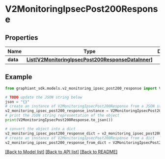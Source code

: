 # V2MonitoringIpsecPost200Response


## Properties

Name | Type | Description | Notes
------------ | ------------- | ------------- | -------------
**data** | [**List[V2MonitoringIpsecPost200ResponseDataInner]**](V2MonitoringIpsecPost200ResponseDataInner.md) |  | [optional] 

## Example

```python
from graphiant_sdk.models.v2_monitoring_ipsec_post200_response import V2MonitoringIpsecPost200Response

# TODO update the JSON string below
json = "{}"
# create an instance of V2MonitoringIpsecPost200Response from a JSON string
v2_monitoring_ipsec_post200_response_instance = V2MonitoringIpsecPost200Response.from_json(json)
# print the JSON string representation of the object
print(V2MonitoringIpsecPost200Response.to_json())

# convert the object into a dict
v2_monitoring_ipsec_post200_response_dict = v2_monitoring_ipsec_post200_response_instance.to_dict()
# create an instance of V2MonitoringIpsecPost200Response from a dict
v2_monitoring_ipsec_post200_response_from_dict = V2MonitoringIpsecPost200Response.from_dict(v2_monitoring_ipsec_post200_response_dict)
```
[[Back to Model list]](../README.md#documentation-for-models) [[Back to API list]](../README.md#documentation-for-api-endpoints) [[Back to README]](../README.md)


